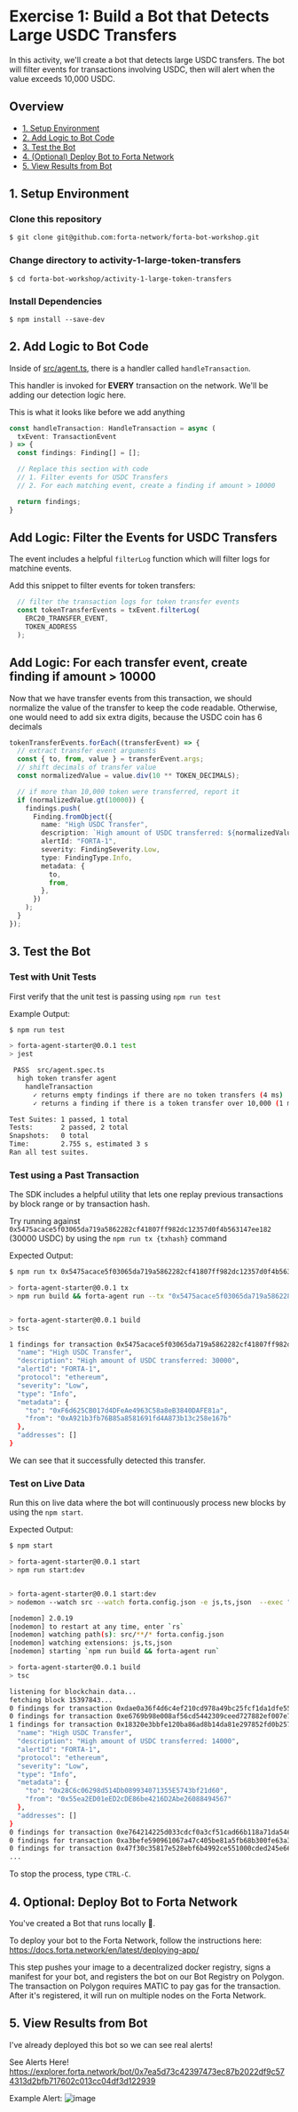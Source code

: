 # Exercise 1: Build a Bot that Detects Large USDC Transfers

In this activity, we'll create a bot that detects large USDC transfers.  The bot will filter events for transactions involving USDC, then will alert when the value exceeds 10,000 USDC.

## Overview
- [1. Setup Environment](#1-setup-environment)
- [2. Add Logic to Bot Code](#2-add-logic-to-bot-code)
- [3. Test the Bot](#3-test-the-bot)
- [4. (Optional) Deploy Bot to Forta Network](#4-optional-deploy-bot-to-forta-network)
- [5. View Results from Bot](#5-view-results-from-bot)

## 1. Setup Environment

### Clone this repository
```bash
$ git clone git@github.com:forta-network/forta-bot-workshop.git
```

### Change directory to **activity-1-large-token-transfers**
```
$ cd forta-bot-workshop/activity-1-large-token-transfers
```

### Install Dependencies
```
$ npm install --save-dev
``` 

## 2. Add Logic to Bot Code

Inside of [src/agent.ts](https://github.com/forta-network/forta-bot-workshop/blob/main/activity-1-large-token-transfers/src/agent.ts#L16), there is a handler called `handleTransaction`.  

This handler is invoked for **EVERY** transaction on the network.  We'll be adding our detection logic here. 

This is what it looks like before we add anything
```typescript
const handleTransaction: HandleTransaction = async (
  txEvent: TransactionEvent
) => {
  const findings: Finding[] = [];

  // Replace this section with code
  // 1. Filter events for USDC Transfers
  // 2. For each matching event, create a finding if amount > 10000

  return findings;
}
```

## Add Logic: Filter the Events for USDC Transfers

The event includes a helpful `filterLog` function which will filter logs for matchine events.  

Add this snippet to filter events for token transfers:
```typescript
  // filter the transaction logs for token transfer events
  const tokenTransferEvents = txEvent.filterLog(
    ERC20_TRANSFER_EVENT,
    TOKEN_ADDRESS
  );
```

## Add Logic: For each transfer event, create finding if amount > 10000

Now that we have transfer events from this transaction, we should normalize the value of the transfer to keep the code readable.  Otherwise, one would need to add six extra digits, because the USDC coin has 6 decimals

```typescript
tokenTransferEvents.forEach((transferEvent) => {
  // extract transfer event arguments
  const { to, from, value } = transferEvent.args;
  // shift decimals of transfer value
  const normalizedValue = value.div(10 ** TOKEN_DECIMALS);

  // if more than 10,000 token were transferred, report it
  if (normalizedValue.gt(10000)) {
    findings.push(
      Finding.fromObject({
        name: "High USDC Transfer",
        description: `High amount of USDC transferred: ${normalizedValue}`,
        alertId: "FORTA-1",
        severity: FindingSeverity.Low,
        type: FindingType.Info,
        metadata: {
          to,
          from,
        },
      })
    );
  }
});
```

## 3. Test the Bot

### Test with Unit Tests

First verify that the unit test is passing using `npm run test`

Example Output:
```bash
$ npm run test

> forta-agent-starter@0.0.1 test
> jest

 PASS  src/agent.spec.ts
  high token transfer agent
    handleTransaction
      ✓ returns empty findings if there are no token transfers (4 ms)
      ✓ returns a finding if there is a token transfer over 10,000 (1 ms)

Test Suites: 1 passed, 1 total
Tests:       2 passed, 2 total
Snapshots:   0 total
Time:        2.755 s, estimated 3 s
Ran all test suites.

```

### Test using a Past Transaction

The SDK includes a helpful utility that lets one replay previous transactions by block range or by transaction hash.

Try running against `0x5475acace5f03065da719a5862282cf41807ff982dc12357d0f4b563147ee182` (30000 USDC) by using the `npm run tx {txhash}` command

Expected Output:
```bash
$ npm run tx 0x5475acace5f03065da719a5862282cf41807ff982dc12357d0f4b563147ee182

> forta-agent-starter@0.0.1 tx
> npm run build && forta-agent run --tx "0x5475acace5f03065da719a5862282cf41807ff982dc12357d0f4b563147ee182"


> forta-agent-starter@0.0.1 build
> tsc

1 findings for transaction 0x5475acace5f03065da719a5862282cf41807ff982dc12357d0f4b563147ee182 {
  "name": "High USDC Transfer",
  "description": "High amount of USDC transferred: 30000",
  "alertId": "FORTA-1",
  "protocol": "ethereum",
  "severity": "Low",
  "type": "Info",
  "metadata": {
    "to": "0xF6d625CB017d4DFeAe4963C58a8eB3840DAFE81a",
    "from": "0xA921b3fb76B85a8581691fd4A873b13c258e167b"
  },
  "addresses": []
}
```

We can see that it successfully detected this transfer.

### Test on Live Data

Run this on live data where the bot will continuously process new blocks by using the `npm start`.

Expected Output:
```bash
$ npm start

> forta-agent-starter@0.0.1 start
> npm run start:dev


> forta-agent-starter@0.0.1 start:dev
> nodemon --watch src --watch forta.config.json -e js,ts,json  --exec "npm run build && forta-agent run"

[nodemon] 2.0.19
[nodemon] to restart at any time, enter `rs`
[nodemon] watching path(s): src/**/* forta.config.json
[nodemon] watching extensions: js,ts,json
[nodemon] starting `npm run build && forta-agent run`

> forta-agent-starter@0.0.1 build
> tsc

listening for blockchain data...
fetching block 15397843...
0 findings for transaction 0xdae0a36f4d6c4ef210cd978a49bc25fcf1da1dfe557d6bec5a346093b4110290 
0 findings for transaction 0xe6769b98e008af56cd5442309ceed727882ef007e7d7d99cf4141a59d201c1b1 
1 findings for transaction 0x18320e3bbfe120ba86ad8b14da81e297852fd0b25767bdba38bfe55aa7f95896 {
  "name": "High USDC Transfer",
  "description": "High amount of USDC transferred: 14000",
  "alertId": "FORTA-1",
  "protocol": "ethereum",
  "severity": "Low",
  "type": "Info",
  "metadata": {
    "to": "0x28C6c06298d514Db089934071355E5743bf21d60",
    "from": "0x55ea2ED01eED2cDE86be4216D2Abe26088494567"
  },
  "addresses": []
}
0 findings for transaction 0xe764214225d033cdcf0a3cf51cad66b118a71da5468b0cb8696d50ac4c7b6f5e 
0 findings for transaction 0xa3befe590961067a47c405be81a5fb68b300fe63a3bfcc2fbba2ea111d28fb53 
0 findings for transaction 0x47f30c35817e528ebf6b4992ce551000cded245e662878fcba2d21c3b2e4c510 
...
```

To stop the process, type `CTRL-C`.

## 4. Optional: Deploy Bot to Forta Network

You've created a Bot that runs locally 🚀.  

To deploy your bot to the Forta Network, follow the instructions here: 
https://docs.forta.network/en/latest/deploying-app/

This step pushes your image to a decentralized docker registry, signs a manifest for your bot, and registers the bot on our Bot Registry on Polygon.  The transaction on Polygon requires MATIC to pay gas for the transaction.  After it's registered, it will run on multiple nodes on the Forta Network.

## 5. View Results from Bot

I've already deployed this bot so we can see real alerts!

See Alerts Here!
https://explorer.forta.network/bot/0x7ea5d73c42397473ec87b2022df9c574313d2bfb717602c013cc04df3d122939

Example Alert:
![image](https://user-images.githubusercontent.com/6051744/186253891-6d43f0c3-ae64-42d0-8321-351711db62d1.png)

